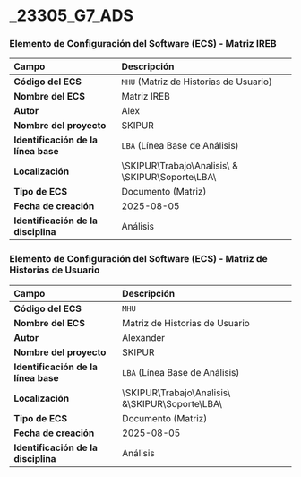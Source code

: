 # _23305_G7_ADS

### Elemento de Configuración del Software (ECS) - Matriz IREB

| Campo | Descripción |
| :--- | :--- |
| **Código del ECS** | `MHU` (Matriz de Historias de Usuario) |
| **Nombre del ECS** | Matriz IREB |
| **Autor** | Alex |
| **Nombre del proyecto** | SKIPUR |
| **Identificación de la línea base** | `LBA` (Línea Base de Análisis) |
| **Localización** | \\SKIPUR\\Trabajo\\Analisis\\ & \\SKIPUR\\Soporte\\LBA\\ |
| **Tipo de ECS** | Documento (Matriz) |
| **Fecha de creación** | 2025-08-05 |
| **Identificación de la disciplina** | Análisis |


### Elemento de Configuración del Software (ECS) - Matriz de Historias de Usuario

| Campo | Descripción |
| :--- | :--- |
| **Código del ECS** | `MHU` |
| **Nombre del ECS** | Matriz de Historias de Usuario |
| **Autor** | Alexander |
| **Nombre del proyecto** | SKIPUR |
| **Identificación de la línea base** | `LBA` (Línea Base de Análisis) |
| **Localización** | \\SKIPUR\\Trabajo\\Analisis\ &\\SKIPUR\\Soporte\\LBA\\ |
| **Tipo de ECS** | Documento (Matriz) |
| **Fecha de creación** | 2025-08-05 |
| **Identificación de la disciplina** | Análisis |
